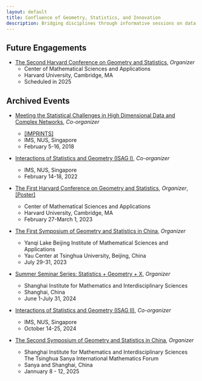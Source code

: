 ```yaml
---
layout: default
title: Confluence of Geometry, Statistics, and Innovation 
description: Bridging disciplines through informative sessions on data science, geometry, and statistics.
---
```


<!-- ## Upcoming Events    -->
<!-- ## Ongoing Events   -->

<!-- ## Ongoing Events    -->
## Future Engagements
 - [The Second Harvard Conference on Geometry and Statistics](URl-TBA), *Organizer* 
    - Center of Mathematical Sciences and Applications
    - Harvard University, Cambridge, MA
    - Scheduled in 2025

## Archived Events
 - [Meeting the Statistical Challenges in High Dimensional Data and Complex Networks](https://imsarchives.nus.edu.sg/oldwww2/events/2018/wstat/index.html), *Co-organizer*
    - [[IMPRINTS]](https://ims.nus.edu.sg/wp-content/uploads/2020/06/imprints-31-2018.pdf)
    - IMS, NUS, Singapore
    - February 5-16, 2018 
    
 - [Interactions of Statistics and Geometry (ISAG I)](https://ims.nus.edu.sg/events/interactions-of-statistics-and-geometry-isag/), *Co-organizer*
    - IMS, NUS, Singapore
    - February 14-18, 2022

 - [The First Harvard Conference on Geometry and Statistics](https://cmsa.fas.harvard.edu/event/geometry-and-statistics/), *Organizer*, [[Poster]](https://zhigang-yao.github.io/Poster_GeometryStatistics.pdf)
    - Center of Mathematical Sciences and Applications
    - Harvard University, Cambridge, MA
    - February 27-March 1, 2023 

 - [The First Symposium of Geometry and Statistics in China](./bimsa-satellite-23), *Organizer*
    - Yanqi Lake Beijing Institute of Mathematical Sciences and Applications
    - Yau Center at Tsinghua University, Beijing, China
    - July 29-31, 2023

 - [Summer Seminar Series: Statistics + Geometry + X](https://zhigang-yao.github.io/SIMIS_Jun-Jul_2024.pdf), *Organizer*
    - Shanghai Institute for Mathematics and Interdisciplinary Sciences
    - Shanghai, China
    - June 1-July 31, 2024

 - [Interactions of Statistics and Geometry (ISAG II)](https://ims.nus.edu.sg/events/isagii/),  *Co-organizer*
    - IMS, NUS, Singapore
    - October 14-25, 2024

 - [The Second Symposium of Geometry and Statistics in China](./iccm-satellite-24), *Organizer* 
    - Shanghai Institute for Mathematics and Interdisciplinary Sciences<br> The Tsinghua Sanya International Mathematics Forum
    - Sanya and Shanghai, China
    - Jannuary 8 - 12, 2025

